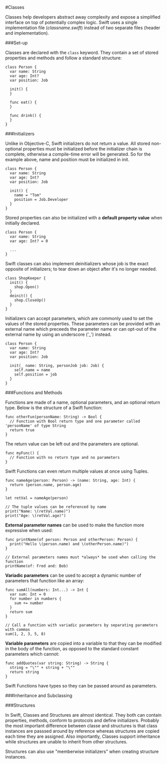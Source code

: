#Classes  

Classes help developers abstract away complexity and expose a simplified interface on top of potentially complex logic. Swift uses a single implementation file (*classname.swift*) instead of two separate files (header and implementation).  

###Set-up  

Classes are declared with the `class` keyword. They contain a set of stored properties and methods and follow a standard structure:  
```
class Person {
  var name: String
  var age: Int?
  var position: Job

  init() {
  }

  func eat() {
  }
  
  func drink() {
  }
}
```

###Initializers  

Unlike in Objective-C, Swift initializers do not return a value. All stored non-optional properties must be initialized before the initializer chain is complete, otherwise a compile-time error will be generated. So for the example above, name and position must be initialized in init.  

```
class Person {
  var name: String
  var age: Int?
  var position: Job

  init() {
    name = "Tom"
    position = Job.Developer
  }
}
```

Stored properties can also be initialized with a **default property value** when initially declared.  

```
class Person {
  var name: String
  var age: Int? = 0

  ...
}
```


Swift classes can also implement deinitializers whose job is the exact opposite of initializers; to tear down an object after it's no longer needed.  

```
class ShopKeeper {
  init() {
    shop.Open()
  }
  deinit() {
    shop.CloseUp()
  }
}
```

Initializers can accept parameters, which are commonly used to set the values of the stored properties. These parameters can be provided with an external name which preceeds the parameter name or can opt-out of the external name by using an underscore ('_') instead.    

```
class Person {
  var name: String
  var age: Int?
  var position: Job

  init(_ name: String, personJob job: Job) {
    self.name = name
    self.position = job
  }
}
```

###Functions and Methods  

Functions are made of a name, optional parameters, and an optional return type. Below is the structure of a Swift function:  

```
func otherFun(personName: String) -> Bool {
  // Function with Bool return type and one parameter called 'personName' of type String
  return true
}
```

The return value can be left out and the parameters are optional.  

```
func myFunc() {
  // Function with no return type and no parameters
}
```

Swift Functions can even return multiple values at once using Tuples.  

```
func nameAge(person: Person) -> (name: String, age: Int) {
  return (person.name, person.age)
}

let retVal = nameAge(person)

// The tuple values can be referenced by name
print("Name: \(retVal.name)")
print("Age: \(retVal.age)")
```

**External parameter names** can be used to make the function more expressive when used:  
```
func printName(of person: Person and otherPerson: Person) {
  print("Hello \(person.name) and \(otherPerson.name)")
}

// External parameters names must *always* be used when calling the function
printName(of: Fred and: Bob)
```

**Variadic parameters** can be used to accept a dynamic number of parameters that function like an array:  
```
func sumAll(numbers: Int...) -> Int {
  var sum: Int = 0
  for number in numbers {
    sum += number
  }
  return sum
}

// Call a function with variadic parameters by separating parameters with commas
sum(1, 2, 3, 5, 8)
```

**Variable parameters** are copied into a variable to that they can be modified in the body of the function, as opposed to the standard constant parameters which cannot:  
```
func addQuotes(var string: String) -> String {
  string = "\"" + string + "\""
  return string
}
```

Swift Functions have types so they can be passed around as parameters.  

###Inheritance and Subclassing  

###Structures  

In Swift, Classes and Structures are almost identical. They both can contain properties, methods, conform to protocols and define initializers. Probably the most important difference between classe and structures is that class instances are passsed around by reference whereas structures are copied each time they are assigned. Also importantly, Classes support inheritance while structures are unable to inherit from other structures.  

Structures can also use "memberwise initializers" when creating structure instances.  
